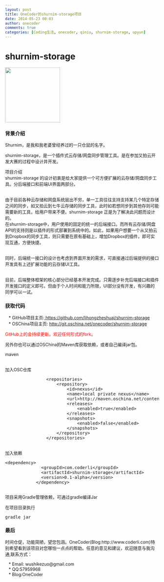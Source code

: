 ```yaml
---
layout: post
title: OneCoder的shurnim-storage项目
date: 2014-05-23 00:03
author: onecoder
comments: true
categories: [Coding生活, onecoder, qiniu, shurnim-storage, upyun]
---
```

<h1>
	shurnim-storage</h1>
<p>
	<img alt="" src="http://onecoder.qiniudn.com/8wuliao/DLPii2Jx/rEBO.jpg" style="width: 180px; height: 180px;" /></p>
<h3>
	背景介绍</h3>
<p>
	Shurnim，是我和我老婆曾经养过的一只仓鼠的名字。</p>
<p>
	shurnim-storage，是一个插件式云存储/网盘同步管理工具。是在参加又拍云开发大赛的过程中设计并开发。</p>
<p>
	项目介绍<br />
	shurnim-storage 的设计初衷是给大家提供一个可方便扩展的云存储/网盘同步工具。分后端接口和前端UI界面两部分。</p>
<p>
	<br />
	由于目前各种云存储和网盘系统层出不穷，单一工具往往支持支持某几个特定存储之间的同步，如又拍云到七牛云存储的同步工具，此时如若想同步到其他存则可能需要新的工具，给用户带来不便。shurnim-storage 正是为了解决此问题而设计的。<br />
	在shurnim-storage中，用户使用的固定的统一的后端接口。而所有云存储/网盘API的支持则是以插件的形式部署到系统中的。如此，如果用户想要一个从又拍云到Dropbox的同步工具，则只需要在原有基础上，增加Dropbox的插件，即可实现互通，方便快捷。</p>
<p>
	<br />
	同时，后端统一接口的设计也考虑到界面开发的需求，可直接通过后端提供的接口开发具有上述扩展功能的云存储UI工具。</p>
<p>
	<br />
	目前，后端整体框架的核心部分已经基本开发完成。只需逐步补充后端接口和插件开发接口的定义即可。但由于个人时间和能力所限，UI部分没有开发，有兴趣的同学可以一试。</p>
<h3>
	获取代码</h3>
<p>
	&nbsp;&nbsp; * GitHub项目主页:<a href="https://github.com/lihongzheshuai/shurnim-storage" target="_blank"> https://github.com/lihongzheshuai/shurnim-storage</a><br />
	&nbsp;&nbsp; * OSChina项目主页: <a href="http://git.oschina.net/onecoder/shurnim-storage" target="_blank">http://git.oschina.net/onecoder/shurnim-storage</a></p>
<p>
	<span style="color:#ff0000;">GitHub上的会持续更新。欢迎任何形式的fork。</span></p>
<p>
	另外你也可以通过OSChina的Maven库获取依赖，或者自己编译jar包。</p>
<p>
	maven</p>
<p>
	<br />
	加入OSC仓库</p>
<pre class="brush:xml;first-line:1;pad-line-numbers:true;highlight:null;collapse:false;">
				&lt;repositories&gt;
            		&lt;repository&gt;
            			&lt;id&gt;nexus&lt;/id&gt;
            			&lt;name&gt;local private nexus&lt;/name&gt;
            			&lt;url&gt;http://maven.oschina.net/content/groups/public/&lt;/url&gt;
            			&lt;releases&gt;
            				&lt;enabled&gt;true&lt;/enabled&gt;
            			&lt;/releases&gt;
            			&lt;snapshots&gt;
            				&lt;enabled&gt;false&lt;/enabled&gt;
            			&lt;/snapshots&gt;
            		&lt;/repository&gt;
            	&lt;/repositories&gt;
</pre>
<p>
	<br />
	加入依赖</p>
<pre class="brush:xml;first-line:1;pad-line-numbers:true;highlight:null;collapse:false;">
&lt;dependency&gt;
			  &lt;groupId&gt;com.coderli&lt;/groupId&gt;
			  &lt;artifactId&gt;shurnim-storage&lt;/artifactId&gt;
 			  &lt;version&gt;0.1-alpha&lt;/version&gt;
			&lt;/dependency&gt;

</pre>
<p>
	项目采用Gradle管理依赖，可通过gradle编译Jar</p>
<p>
	在项目目录执行</p>
<pre class="brush:shell;first-line:1;pad-line-numbers:true;highlight:null;collapse:false;">
gradle jar
</pre>
<h3>
	最后</h3>
<p>
	时间仓促，功能简陋，望您包涵。OneCoder(Blog:http://www.coderli.com)特别希望看到该项目对您哪怕一点点的帮助。任意的意见和建议，欢迎随意与我沟通,联系方式：</p>
<p>
	&nbsp;&nbsp; * Email: wushikezuo@gmail.com<br />
	&nbsp;&nbsp; * QQ:57959968<br />
	&nbsp;&nbsp; * Blog:OneCoder<br />
	&nbsp;</p>

